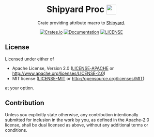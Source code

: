 <div align="center">

# Shipyard Proc <sub><img src="./../logo.png" width=32> </sub> <!-- omit in toc -->

Crate providing attribute macro to [Shipyard](https://crates.io/crates/shipyard).

[![Crates.io](https://img.shields.io/crates/v/shipyard)](https://crates.io/crates/shipyard_proc)
[![Documentation](https://docs.rs/shipyard/badge.svg)](https://docs.rs/shipyard)
[![LICENSE](https://img.shields.io/crates/l/shipyard)](LICENSE-APACHE)

</div>

## License

Licensed under either of

 * Apache License, Version 2.0
   ([LICENSE-APACHE](../LICENSE-APACHE) or http://www.apache.org/licenses/LICENSE-2.0)
 * MIT license
   ([LICENSE-MIT](../LICENSE-MIT) or http://opensource.org/licenses/MIT)

at your option.

## Contribution

Unless you explicitly state otherwise, any contribution intentionally submitted
for inclusion in the work by you, as defined in the Apache-2.0 license, shall be
dual licensed as above, without any additional terms or conditions.